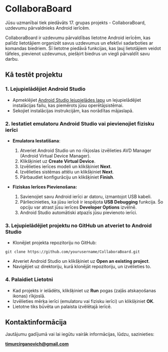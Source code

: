 # CollaboraBoard

Jūsu uzmanībai tiek piedāvāts 17. grupas projekts - CollaboraBoard, uzdevumu pārvaldnieks Android ierīcēm.

CollaboraBoard ir uzdevumu pārvaldības lietotne Android ierīcēm, kas palīdz lietotājiem organizēt savus uzdevumus un efektīvi sadarboties ar komandas biedriem. Šī lietotne piedāvā funkcijas, kas ļauj lietotājiem veidot tāfeles, pievienot uzdevumus, piešķirt biedrus un viegli pārvaldīt savu darbu.
## Kā testēt projektu

### 1. Lejupielādējiet Android Studio
   * Apmeklējiet [Android Studio lejupielādes lapu](https://developer.android.com/studio) un lejupielādējiet instalācijas failu, kas piemērots jūsu operētājsistēmai.
   * Sekojiet instalācijas instrukcijām, kas norādītas mājaslapā.

### 2. Iestatiet emulatoru Android Studio vai pievienojiet fizisku ierīci        
   * **Emulatora Iestatīšana**:

     1. Atveriet Android Studio un no rīkjoslas izvēlieties AVD Manager (Android Virtual Device Manager).
     2. Klikšķiniet uz **Create Virtual Device**.
     3. Izvēlieties ierīces modeli un klikšķiniet **Next**.
     4. Izvēlieties sistēmas attēlu un klikšķiniet **Next**.
     5. Pārbaudiet konfigurāciju un klikšķiniet **Finish**.
   * **Fiziskas Ierīces Pievienošana:**

     1. Savienojiet savu Android ierīci ar datoru, izmantojot USB kabeli.
     2. Pārliecinieties, ka jūsu ierīcē ir iespējota **USB Debugging** funkcija. Šo opciju var atrast jūsu ierīces **Developer Options** izvēlnē.
     3. Android Studio automātiski atpazīs jūsu pievienoto ierīci.

### 3. Lejupielādējiet projektu no GitHub un atveriet to Android Studio
   * Klonējiet projekta repozitoriju no GitHub:
   ```
   git clone https://github.com/yourusername/CollaboraBoard.git
   ```
   * Atveriet Android Studio un klikšķiniet uz **Open an existing project**.
   * Navigējiet uz direktoriju, kurā klonējāt repozitoriju, un izvēlieties to.

### 4. Palaidiet Lietotni
   * Kad projekts ir ielādēts, klikšķiniet uz **Run** pogas (zaļās atskaņošanas ikonas) rīkjoslā.
   * Izvēlieties mērķa ierīci (emulatoru vai fizisku ierīci) un klikšķiniet **OK**.
   * Lietotne tiks būvēta un palaista izvēlētajā ierīcē.


## Kontaktinformācija
Jautājumu gadījumā vai lai iegūtu vairāk informācijas, lūdzu, sazinieties:

**timurcirganovich@gmail.com**
